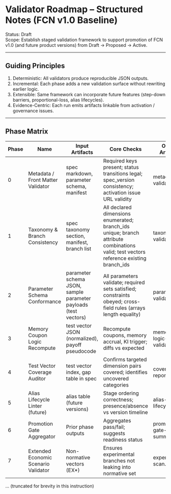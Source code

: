 # Validator Roadmap – Structured Notes (FCN v1.0 Baseline)

Status: Draft  
Scope: Establish staged validation framework to support promotion of FCN v1.0 (and future product versions) from Draft → Proposed → Active.

---

## Guiding Principles
1. Deterministic: All validators produce reproducible JSON outputs.
2. Incremental: Each phase adds a new validation surface without rewriting earlier logic.
3. Extensible: Same framework can incorporate future features (step-down barriers, proportional-loss, alias lifecycles).
4. Evidence-Centric: Each run emits artifacts linkable from activation / governance issues.

---

## Phase Matrix

| Phase | Name                                | Input Artifacts | Core Checks | Output Artifacts | Promotion Gate |
|-------|-------------------------------------|-----------------|-------------|------------------|----------------|
| 0     | Metadata / Front Matter Validator   | spec markdown, parameter schema, manifest | Required keys present; status transitions legal; spec_version consistency; activation issue URL validity | metadata-validation.json | Required for Proposed |
| 1     | Taxonomy & Branch Consistency       | spec taxonomy section, manifest, branch list | All declared dimensions enumerated; branch_ids unique; branch attribute combinations valid; test vectors reference existing branch_ids | taxonomy-validation.json | Required for Proposed |
| 2     | Parameter Schema Conformance        | parameter schema JSON, sample parameter payloads (test vectors) | All parameters validate; required sets satisfied; constraints obeyed; cross-field rules (arrays length equality) | param-validation.json | Required for Proposed |
| 3     | Memory Coupon Logic Recompute       | test vector JSON (normalized), payoff pseudocode | Recompute coupons, memory accrual, KI trigger; diffs vs expected | memory-logic-validation.json | Required for Active |
| 4     | Test Vector Coverage Auditor        | test vector index, gap table in spec | Confirms targeted dimension pairs covered; identifies uncovered categories | coverage-report.json | Required for Active |
| 5     | Alias Lifecycle Linter (future)     | alias table (future versions) | Stage ordering correctness; presence/absence vs version timeline | alias-lifecycle.json | Future |
| 6     | Promotion Gate Aggregator           | Prior phase outputs | Aggregates pass/fail; suggests readiness status | promotion-gate-summary.json | Drives status toggle |
| 7     | Extended Economic Scenario Validator| Non-normative vectors (EX*) | Ensures experimental branches not leaking into normative set | experimental-scan.json | Informational |

... (truncated for brevity in this instruction) 

